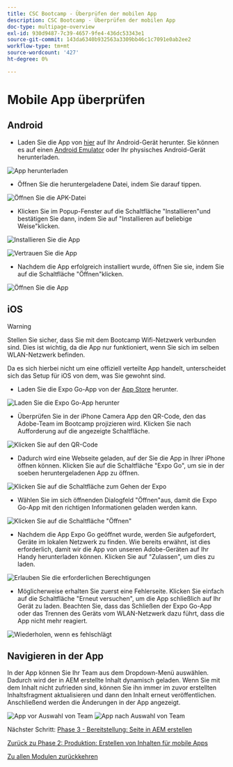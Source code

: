 ```yaml
---
title: CSC Bootcamp - Überprüfen der mobilen App
description: CSC Bootcamp - Überprüfen der mobilen App
doc-type: multipage-overview
exl-id: 930d9487-7c39-4657-9fe4-436dc53343e1
source-git-commit: 143da6340b932563a3309bb46c1c7091e0ab2ee2
workflow-type: tm+mt
source-wordcount: '427'
ht-degree: 0%

---
```


# Mobile App überprüfen

## Android

- Laden Sie die App von [hier](https://tinyurl.com/CSCBootcampApp) auf Ihr Android-Gerät herunter. Sie können es auf einen [Android Emulator](https://developer.android.com/studio/run/emulator) oder Ihr physisches Android-Gerät herunterladen.

![App herunterladen](./images/delivery-app-android-download.png)

- Öffnen Sie die heruntergeladene Datei, indem Sie darauf tippen.

![Öffnen Sie die APK-Datei](./images/delivery-app-android-install.png)

- Klicken Sie im Popup-Fenster auf die Schaltfläche &quot;Installieren&quot;und bestätigen Sie dann, indem Sie auf &quot;Installieren auf beliebige Weise&quot;klicken.

![Installieren Sie die App](./images/delivery-app-android-install-prompt.png)

![Vertrauen Sie die App](./images/delivery-app-android-install-anyway.png)

- Nachdem die App erfolgreich installiert wurde, öffnen Sie sie, indem Sie auf die Schaltfläche &quot;Öffnen&quot;klicken.

![Öffnen Sie die App](./images/delivery-app-android-open.png)


## iOS

>[!WARNING]
>
> Stellen Sie sicher, dass Sie mit dem Bootcamp Wifi-Netzwerk verbunden sind. Dies ist wichtig, da die App nur funktioniert, wenn Sie sich im selben WLAN-Netzwerk befinden.

Da es sich hierbei nicht um eine offiziell verteilte App handelt, unterscheidet sich das Setup für iOS von dem, was Sie gewohnt sind.

- Laden Sie die Expo Go-App von der [App Store](https://itunes.apple.com/app/apple-store/id982107779) herunter.

![Laden Sie die Expo Go-App herunter](./images/delivery-app-ios-download.png)

- Überprüfen Sie in der iPhone Camera App den QR-Code, den das Adobe-Team im Bootcamp projizieren wird. Klicken Sie nach Aufforderung auf die angezeigte Schaltfläche.

![Klicken Sie auf den QR-Code](./images/delivery-app-ios-scan.png)

- Dadurch wird eine Webseite geladen, auf der Sie die App in Ihrer iPhone öffnen können. Klicken Sie auf die Schaltfläche &quot;Expo Go&quot;, um sie in der soeben heruntergeladenen App zu öffnen.

![Klicken Sie auf die Schaltfläche zum Gehen der Expo](./images/delivery-app-ios-open-expo.png)

- Wählen Sie im sich öffnenden Dialogfeld &quot;Öffnen&quot;aus, damit die Expo Go-App mit den richtigen Informationen geladen werden kann.

![Klicken Sie auf die Schaltfläche &quot;Öffnen&quot;](./images/delivery-app-ios-open.png)

- Nachdem die App Expo Go geöffnet wurde, werden Sie aufgefordert, Geräte im lokalen Netzwerk zu finden. Wie bereits erwähnt, ist dies erforderlich, damit wir die App von unseren Adobe-Geräten auf Ihr Handy herunterladen können. Klicken Sie auf &quot;Zulassen&quot;, um dies zu laden.

![Erlauben Sie die erforderlichen Berechtigungen](./images/delivery-app-ios-allow.png)

- Möglicherweise erhalten Sie zuerst eine Fehlerseite. Klicken Sie einfach auf die Schaltfläche &quot;Erneut versuchen&quot;, um die App schließlich auf Ihr Gerät zu laden. Beachten Sie, dass das Schließen der Expo Go-App oder das Trennen des Geräts vom WLAN-Netzwerk dazu führt, dass die App nicht mehr reagiert.

![Wiederholen, wenn es fehlschlägt](./images/delivery-app-ios-retry.png)

## Navigieren in der App

In der App können Sie Ihr Team aus dem Dropdown-Menü auswählen. Dadurch wird der in AEM erstellte Inhalt dynamisch geladen. Wenn Sie mit dem Inhalt nicht zufrieden sind, können Sie ihn immer im zuvor erstellten Inhaltsfragment aktualisieren und dann den Inhalt erneut veröffentlichen. Anschließend werden die Änderungen in der App angezeigt.

![App vor Auswahl von Team](./images/delivery-app-initial.png)
![App nach Auswahl von Team](./images/delivery-app-loaded.png)

Nächster Schritt: [Phase 3 - Bereitstellung: Seite in AEM erstellen](./page-in-aem.md)

[Zurück zu Phase 2: Produktion: Erstellen von Inhalten für mobile Apps](../production/app.md)

[Zu allen Modulen zurückkehren](../../overview.md)
